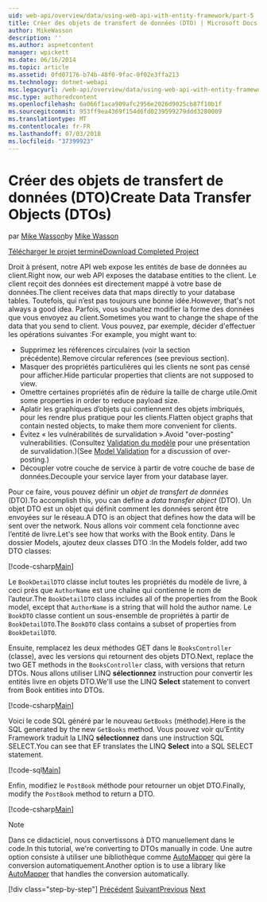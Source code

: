 ```yaml
---
uid: web-api/overview/data/using-web-api-with-entity-framework/part-5
title: Créer des objets de transfert de données (DTO) | Microsoft Docs
author: MikeWasson
description: ''
ms.author: aspnetcontent
manager: wpickett
ms.date: 06/16/2014
ms.topic: article
ms.assetid: 0fd07176-b74b-48f0-9fac-0f02e3ffa213
ms.technology: dotnet-webapi
msc.legacyurl: /web-api/overview/data/using-web-api-with-entity-framework/part-5
msc.type: authoredcontent
ms.openlocfilehash: 6a066f1aca909afc2956e2026d9025cb87f10b1f
ms.sourcegitcommit: 953ff9ea4369f154d6fd0239599279ddd3280009
ms.translationtype: MT
ms.contentlocale: fr-FR
ms.lasthandoff: 07/03/2018
ms.locfileid: "37399923"
---
```

<a name="create-data-transfer-objects-dtos"></a><span data-ttu-id="4b446-102">Créer des objets de transfert de données (DTO)</span><span class="sxs-lookup"><span data-stu-id="4b446-102">Create Data Transfer Objects (DTOs)</span></span>
====================
<span data-ttu-id="4b446-103">par [Mike Wasson](https://github.com/MikeWasson)</span><span class="sxs-lookup"><span data-stu-id="4b446-103">by [Mike Wasson](https://github.com/MikeWasson)</span></span>

[<span data-ttu-id="4b446-104">Télécharger le projet terminé</span><span class="sxs-lookup"><span data-stu-id="4b446-104">Download Completed Project</span></span>](https://github.com/MikeWasson/BookService)

<span data-ttu-id="4b446-105">Droit à présent, notre API web expose les entités de base de données au client.</span><span class="sxs-lookup"><span data-stu-id="4b446-105">Right now, our web API exposes the database entities to the client.</span></span> <span data-ttu-id="4b446-106">Le client reçoit des données est directement mappé à votre base de données.</span><span class="sxs-lookup"><span data-stu-id="4b446-106">The client receives data that maps directly to your database tables.</span></span> <span data-ttu-id="4b446-107">Toutefois, qui n’est pas toujours une bonne idée.</span><span class="sxs-lookup"><span data-stu-id="4b446-107">However, that's not always a good idea.</span></span> <span data-ttu-id="4b446-108">Parfois, vous souhaitez modifier la forme des données que vous envoyez au client.</span><span class="sxs-lookup"><span data-stu-id="4b446-108">Sometimes you want to change the shape of the data that you send to client.</span></span> <span data-ttu-id="4b446-109">Vous pouvez, par exemple, décider d'effectuer les opérations suivantes :</span><span class="sxs-lookup"><span data-stu-id="4b446-109">For example, you might want to:</span></span>

- <span data-ttu-id="4b446-110">Supprimez les références circulaires (voir la section précédente).</span><span class="sxs-lookup"><span data-stu-id="4b446-110">Remove circular references (see previous section).</span></span>
- <span data-ttu-id="4b446-111">Masquer des propriétés particulières qui les clients ne sont pas censé pour afficher.</span><span class="sxs-lookup"><span data-stu-id="4b446-111">Hide particular properties that clients are not supposed to view.</span></span>
- <span data-ttu-id="4b446-112">Omettre certaines propriétés afin de réduire la taille de charge utile.</span><span class="sxs-lookup"><span data-stu-id="4b446-112">Omit some properties in order to reduce payload size.</span></span>
- <span data-ttu-id="4b446-113">Aplatir les graphiques d’objets qui contiennent des objets imbriqués, pour les rendre plus pratique pour les clients.</span><span class="sxs-lookup"><span data-stu-id="4b446-113">Flatten object graphs that contain nested objects, to make them more convenient for clients.</span></span>
- <span data-ttu-id="4b446-114">Évitez « les vulnérabilités de survalidation ».</span><span class="sxs-lookup"><span data-stu-id="4b446-114">Avoid "over-posting" vulnerabilities.</span></span> <span data-ttu-id="4b446-115">(Consultez [Validation du modèle](../../formats-and-model-binding/model-validation-in-aspnet-web-api.md) pour une présentation de survalidation.)</span><span class="sxs-lookup"><span data-stu-id="4b446-115">(See [Model Validation](../../formats-and-model-binding/model-validation-in-aspnet-web-api.md) for a discussion of over-posting.)</span></span>
- <span data-ttu-id="4b446-116">Découpler votre couche de service à partir de votre couche de base de données.</span><span class="sxs-lookup"><span data-stu-id="4b446-116">Decouple your service layer from your database layer.</span></span>

<span data-ttu-id="4b446-117">Pour ce faire, vous pouvez définir un *objet de transfert de données* (DTO).</span><span class="sxs-lookup"><span data-stu-id="4b446-117">To accomplish this, you can define a *data transfer object* (DTO).</span></span> <span data-ttu-id="4b446-118">Un objet DTO est un objet qui définit comment les données seront être envoyées sur le réseau.</span><span class="sxs-lookup"><span data-stu-id="4b446-118">A DTO is an object that defines how the data will be sent over the network.</span></span> <span data-ttu-id="4b446-119">Nous allons voir comment cela fonctionne avec l’entité de livre.</span><span class="sxs-lookup"><span data-stu-id="4b446-119">Let's see how that works with the Book entity.</span></span> <span data-ttu-id="4b446-120">Dans le dossier Models, ajoutez deux classes DTO :</span><span class="sxs-lookup"><span data-stu-id="4b446-120">In the Models folder, add two DTO classes:</span></span>

[!code-csharp[Main](part-5/samples/sample1.cs)]

<span data-ttu-id="4b446-121">Le `BookDetailDTO` classe inclut toutes les propriétés du modèle de livre, à ceci près que `AuthorName` est une chaîne qui contienne le nom de l’auteur.</span><span class="sxs-lookup"><span data-stu-id="4b446-121">The `BookDetailDTO` class includes all of the properties from the Book model, except that `AuthorName` is a string that will hold the author name.</span></span> <span data-ttu-id="4b446-122">Le `BookDTO` classe contient un sous-ensemble de propriétés à partir de `BookDetailDTO`.</span><span class="sxs-lookup"><span data-stu-id="4b446-122">The `BookDTO` class contains a subset of properties from `BookDetailDTO`.</span></span>

<span data-ttu-id="4b446-123">Ensuite, remplacez les deux méthodes GET dans le `BooksController` (classe), avec les versions qui retournent des objets DTO.</span><span class="sxs-lookup"><span data-stu-id="4b446-123">Next, replace the two GET methods in the `BooksController` class, with versions that return DTOs.</span></span> <span data-ttu-id="4b446-124">Nous allons utiliser LINQ **sélectionnez** instruction pour convertir les entités livre en objets DTO.</span><span class="sxs-lookup"><span data-stu-id="4b446-124">We'll use the LINQ **Select** statement to convert from Book entities into DTOs.</span></span>

[!code-csharp[Main](part-5/samples/sample2.cs)]

<span data-ttu-id="4b446-125">Voici le code SQL généré par le nouveau `GetBooks` (méthode).</span><span class="sxs-lookup"><span data-stu-id="4b446-125">Here is the SQL generated by the new `GetBooks` method.</span></span> <span data-ttu-id="4b446-126">Vous pouvez voir qu’Entity Framework traduit la LINQ **sélectionnez** dans une instruction SQL SELECT.</span><span class="sxs-lookup"><span data-stu-id="4b446-126">You can see that EF translates the LINQ **Select** into a SQL SELECT statement.</span></span>

[!code-sql[Main](part-5/samples/sample3.sql)]

<span data-ttu-id="4b446-127">Enfin, modifiez le `PostBook` méthode pour retourner un objet DTO.</span><span class="sxs-lookup"><span data-stu-id="4b446-127">Finally, modify the `PostBook` method to return a DTO.</span></span>

[!code-csharp[Main](part-5/samples/sample4.cs)]

> [!NOTE]
> <span data-ttu-id="4b446-128">Dans ce didacticiel, nous convertissons à DTO manuellement dans le code.</span><span class="sxs-lookup"><span data-stu-id="4b446-128">In this tutorial, we're converting to DTOs manually in code.</span></span> <span data-ttu-id="4b446-129">Une autre option consiste à utiliser une bibliothèque comme [AutoMapper](http://automapper.org/) qui gère la conversion automatiquement.</span><span class="sxs-lookup"><span data-stu-id="4b446-129">Another option is to use a library like [AutoMapper](http://automapper.org/) that handles the conversion automatically.</span></span>
> 
> [!div class="step-by-step"]
> <span data-ttu-id="4b446-130">[Précédent](part-4.md)
> [Suivant](part-6.md)</span><span class="sxs-lookup"><span data-stu-id="4b446-130">[Previous](part-4.md)
[Next](part-6.md)</span></span>
